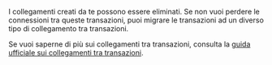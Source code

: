 I collegamenti creati da te possono essere eliminati. Se non vuoi perdere le connessioni tra queste transazioni, puoi migrare le transazioni ad un diverso tipo di collegamento tra transazioni.

Se vuoi saperne di più sui collegamenti tra transazioni, consulta la [guida ufficiale sui collegamenti tra transazioni](https://docs.firefly-iii.org/advanced-concepts/links).